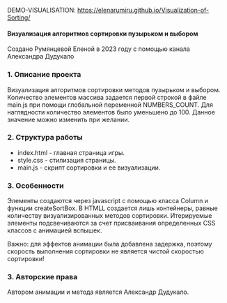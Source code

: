 DEMO-VISUALISATION: https://elenarumiru.github.io/Visualization-of-Sorting/

#### Визуализация алгоритмов сортировки пузырьком и выбором
Создано Румянцевой Еленой в 2023 году
с помощью канала Александра Дудукало

### 1. Описание проекта
Визуализация алгоритмов сортировки методов пузырьком и выбором.
Количество элементов массива задается первой строкой в файле main.js при помощи глобальной переменной NUMBERS_COUNT. 
Для наглядности количество элементов было уменьшено до 100.
Данное значение можно изменить при желании.

### 2. Структура работы
- index.html - главная страница игры.
- style.css - стилизация страницы.
- main.js - скрипт сортировки и ее визуализации.


### 3. Особенности
Элементы создаются через javascript  c помощью класса Column и функции createSortBox.
В HTMLL создается лишь контейнеры, равные количеству визуализированных методов сортировки.
Итерируемые элементы подсвечиваются за счет присваивания определенных CSS классов с анимацией вспышек.

Важно: для эффектов анимации была добавлена задержка, поэтому скорость выполнения сортировки не является чистой скоростью сортировки!

### 3. Авторские права
Автором анимации и метода является Александр Дудукало.
